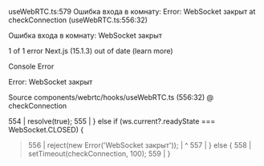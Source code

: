 useWebRTC.ts:579 Ошибка входа в комнату: Error: WebSocket закрыт
at checkConnection (useWebRTC.ts:556:32)

Ошибка входа в комнату: WebSocket закрыт


1 of 1 error
Next.js (15.1.3) out of date (learn more)

Console Error

Error: WebSocket закрыт

Source
components/webrtc/hooks/useWebRTC.ts (556:32) @ checkConnection

554 |                         resolve(true);
555 |                     } else if (ws.current?.readyState === WebSocket.CLOSED) {
> 556 |                         reject(new Error('WebSocket закрыт'));
|                                ^
557 |                     } else {
558 |                         setTimeout(checkConnection, 100);
559 |                     }
